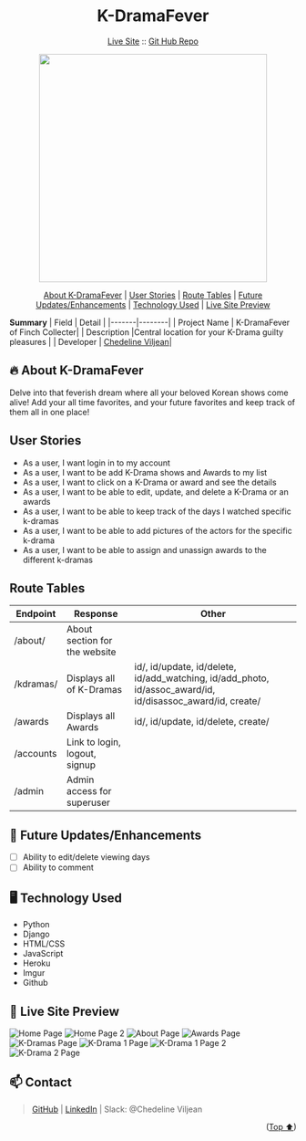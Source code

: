 <h1 align="center">K-DramaFever</h1>

<p align="center">
  <a href="https://cv-sei-222-finchcollector.herokuapp.com/ ">Live Site</a>
  ::
  <a href="https://github.com/vchedeline/finchcollector">Git Hub Repo</a>
</p>

<p align="center">
<img align="center" src="https://i.imgur.com/umsOeaV.png" width="400">
</p>

<p align="center">
<a href="#fire-about-k-dramafever">About K-DramaFever</a> | <a href="#user-stories">User Stories</a> | <a href="#route-tables">Route Tables</a> | <a href="#-future-updatesenhancements">Future Updates/Enhancements</a> | <a href="#-technology-used">Technology Used</a> | <a href="#-live-site-preview">Live Site Preview</a>
</p>

**Summary**
| Field | Detail |
|-------|--------|
| Project Name | K-DramaFever of Finch Collecter|
| Description |Central location for your K-Drama guilty pleasures |
| Developer | [Chedeline Viljean](#-contact)|

## :fire: About K-DramaFever

Delve into that feverish dream where all your beloved Korean shows come alive!
Add your all time favorites, and your future favorites and keep track of them all in one place!

## User Stories

- As a user, I want login in to my account
- As a user, I want to be add K-Drama shows and Awards to my list
- As a user, I want to click on a K-Drama or award and see the details
- As a user, I want to be able to edit, update, and delete a K-Drama or an awards
- As a user, I want to be able to keep track of the days I watched specific k-dramas
- As a user, I want to be able to add pictures of the actors for the specific k-drama
- As a user, I want to be able to assign and unassign awards to the different k-dramas

## Route Tables

| Endpoint  | Response                      | Other                                                                                                      |
| --------- | ----------------------------- | ---------------------------------------------------------------------------------------------------------- |
| /about/   | About section for the website |                                                                                                            |
| /kdramas/ | Displays all of K-Dramas      | id/, id/update, id/delete, id/add_watching, id/add_photo, id/assoc_award/id, id/disassoc_award/id, create/ |
| /awards   | Displays all Awards           | id/, id/update, id/delete, create/                                                                         |
| /accounts | Link to login, logout, signup |                                                                                                            |
| /admin    | Admin access for superuser    |                                                                                                            |

## 🚀 Future Updates/Enhancements

- [ ] Ability to edit/delete viewing days
- [ ] Ability to comment

## 🖥 Technology Used

- Python
- Django
- HTML/CSS
- JavaScript
- Heroku
- Imgur
- Github

## 👀 Live Site Preview

![Home Page](https://i.imgur.com/H2M4WxL.png "Home Page Preview")
![Home Page 2](https://i.imgur.com/z64fNfx.png "Home Page Preview")
![About Page](https://i.imgur.com/umESLD0.png "About Page Preview")
![Awards Page](https://i.imgur.com/LaZOe2v.png "Awards Page Preview")
![K-Dramas Page](https://i.imgur.com/yfRgF9k.png "Index Page Preview")
![K-Drama 1 Page](https://i.imgur.com/sAXY9MN.png "Show Page Preview")
![K-Drama 1 Page 2](https://i.imgur.com/kEL2CX7.png "Show Page Preview")
![K-Drama 2 Page](https://i.imgur.com/DY3Qa7E.png "Show Page Preview")

## 📫 Contact

> [GitHub][github] | [LinkedIn][linkedin] | Slack: @Chedeline Viljean

<p align="right">(<a href="#start">Top ⬆</a>)</p>

[github]: https://github.com/vchedeline
[linkedin]: https://www.linkedin.com/in/chedelineviljean/
[slack]: ""
